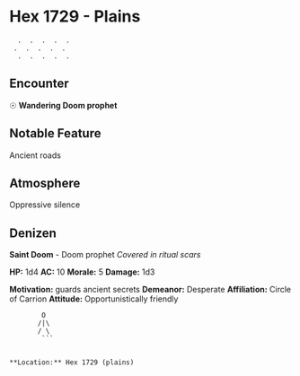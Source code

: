 # Hex 1729 - Plains
```
  .  .  .  .  .
 .  .  .  .  .
  .  .  .  .  .
```

## Encounter

☉ **Wandering Doom prophet**

## Notable Feature

Ancient roads

## Atmosphere

Oppressive silence

## Denizen

**Saint Doom** - Doom prophet
*Covered in ritual scars*

**HP:** 1d4 **AC:** 10 **Morale:** 5
**Damage:** 1d3

**Motivation:** guards ancient secrets
**Demeanor:** Desperate
**Affiliation:** Circle of Carrion
**Attitude:** Opportunistically friendly

```
        O
       /|\
       / \
        ```


**Location:** Hex 1729 (plains)

